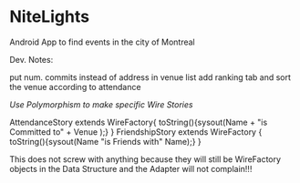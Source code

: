 NiteLights
==========

Android App to find events in the city of Montreal


Dev. Notes:

put num. commits instead of address in venue list
add ranking tab and sort the venue according to attendance 

*Use Polymorphism to make specific Wire Stories*

AttendanceStory extends WireFactory{
toString(){sysout(Name + "is Committed to" + Venue );}
}
FriendshipStory extends WireFactory {
toString(){sysout(Name "is Friends with" Name);}
}

This does not screw with anything because they will still be WireFactory objects in the Data Structure and the Adapter will not complain!!! 
